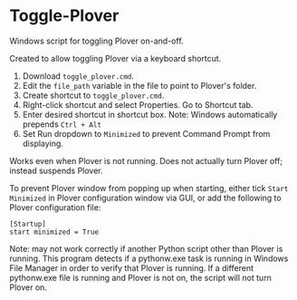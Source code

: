 # Toggle-Plover
Windows script for toggling Plover on-and-off.

Created to allow toggling Plover via a keyboard shortcut.
1. Download `toggle_plover.cmd`.
2. Edit the `file_path` variable in the file to point to Plover's folder.
3. Create shortcut to `toggle_plover.cmd`.
4. Right-click shortcut and select Properties. Go to Shortcut tab.
5. Enter desired shortcut in shortcut box. Note: Windows automatically prepends `Ctrl + Alt`
6. Set Run dropdown to `Minimized` to prevent Command Prompt from displaying.

Works even when Plover is not running. Does not actually turn Plover off; instead suspends Plover.

To prevent Plover window from popping up when starting, either tick `Start Minimized` in Plover configuration window via GUI, or add the following to Plover configuration file:
```
[Startup]
start minimized = True
```

Note: may not work correctly if another Python script other than Plover is running. This program detects if a pythonw.exe task is running in Windows File Manager in order to verify that Plover is running. If a different pythonw.exe file is running and Plover is not on, the script will not turn Plover on.